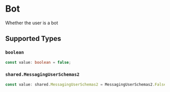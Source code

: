 # Bot

Whether the user is a bot


## Supported Types

### `boolean`

```typescript
const value: boolean = false;
```

### `shared.MessagingUserSchemas2`

```typescript
const value: shared.MessagingUserSchemas2 = MessagingUserSchemas2.False;
```

